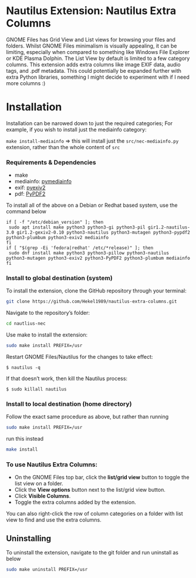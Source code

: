 # Nautilus Extension: Nautilus Extra Columns

GNOME Files has Grid View and List views for browsing your files and folders. Whilst GNOME Files minimalism is visually appealing, it can be limiting, especially when compared to something like Windows File Explorer or KDE Plasma Dolphin.
The List View by default is limited to a few category columns. This extension adds extra columns like image EXIF data, audio tags, and .pdf metadata.
This could potentially be expanded further with extra Python libraries, something I might decide to experiment with if I need more columns :)

# Installation

Installation can be narowed down to just the required categories; For example, if you wish to install just the mediainfo category:

 `make install-mediainfo` => this will install just the `src/nec-mediainfo.py` extension, rather than the whole content of `src`

### Requirements & Dependencies
* make
* mediainfo: [pymediainfo](https://github.com/sbraz/pymediainfo/)
* exif: [pyexiv2](https://launchpad.net/py3exiv2)
* pdf: [PyPDF2](https://mstamy2.github.com/PyPDF2)

To install all of the above on a Debian or Redhat based system, use the command below

```
if [ -f "/etc/debian_version" ]; then
 sudo apt install make python3 python3-gi python3-pil gir1.2-nautilus-3.0 gir1.2-gexiv2-0.10 python3-nautilus python3-mutagen python3-pypdf2 python3-plumbum python3-exiv2 mediainfo
fi
if [ "$(grep -Ei 'fedora|redhat' /etc/*release)" ]; then
 sudo dnf install make python3 python3-pillow python3-nautilus python3-mutagen python3-exiv2 python3-PyPDF2 python3-plumbum mediainfo
fi
```


### Install to global destination (system)

To install the extension, clone the GitHub repository through your terminal:

``` bash
git clone https://github.com/Hekel1989/nautilus-extra-columns.git
```

Navigate to the repository’s folder:

``` bash
cd nautlius-nec
```
Use make to install the extension:

``` bash
sudo make install PREFIX=/usr
```

Restart GNOME Files/Nautilus for the changes to take effect:

```
$ nautilus -q
```

If that doesn’t work, then kill the Nautilus process:

```
$ sudo killall nautilus
```

### Install to local destination (home directory)

Follow the exact same procedure as above, but rather than running 

``` bash
sudo make install PREFIX=/usr
```

run this instead


``` bash
make install
```

### To use Nautilus Extra Columns:

- On the GNOME Files top bar, click the **list/grid view** button to toggle the list view on a folder.
- Click the **View options** button next to the list/grid view button.
- Click **Visible Columns**.
- Toggle the extra columns added by the extension.

You can also right-click the row of column categories on a folder with list view to find and use the extra columns.

## Uninstalling

To uninstall the extension, navigate to the git folder and run uninstall as below
``` bash
sudo make uninstall PREFIX=/usr
```
